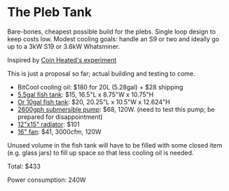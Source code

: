 # The Pleb Tank

Bare-bones, cheapest possible build for the plebs. Single loop design to keep costs low. Modest cooling goals: handle an S9 or two and ideally go up to a 3kW S19 or 3.6kW Whatsminer.

Inspired by [Coin Heated's experiment](https://www.youtube.com/watch?v=c6ht1t5oWOo)

This is just a proposal so far; actual building and testing to come.

* BitCool cooling oil: $180 for 20L (5.28gal) + $28 shipping
* [5.5gal fish tank](https://www.petco.com/shop/en/petcostore/product/aqueon-standard-glass-aquarium-tank-16-l-x-8-w-x-10-h-170909): $15, 16.5"L x 8.75"W x 10.75"H
* [Or 10gal fish tank](https://www.petco.com/shop/en/petcostore/product/aqueon-standard-glass-aquarium-tank-10-gallon): $20, 20.25"L x 10.5"W x 12.624"H
* [2600gph submersible pump](https://www.amazon.com/dp/B07FJWM52K/ref=cm_sw_r_tw_dp_dl_DG1KEB528F0Y16Q0X4TB?_encoding=UTF8&psc=1): $68, 120W. (need to test this pump; be prepared for disappointment)
* [12"x15" radiator](https://www.amazon.com/dp/B096K7MBPZ/ref=cm_sw_r_tw_dp_FV674BT3R3EZSFBBY1W4): $101
* [16" fan](https://amazon.com/Universal-Electric-Radiator-Cooling-Mount/dp/B014KK7LDY): $41, 3000cfm, 120W

Unused volume in the fish tank will have to be filled with some closed item (e.g. glass jars) to fill up space so that less cooling oil is needed.

Total: $433

Power consumption: 240W